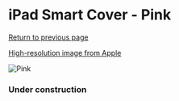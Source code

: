 # iPad Smart Cover - Pink

[Return to previous page](/ipad_2)

[High-resolution image from Apple](https://store.storeimages.cdn-apple.com/8756/as-images.apple.com/is/MD308?wid=4500&hei=4500&fmt=png)

<div style="width: 384px"><img src="/everysource/MD308.png" alt="Pink"></div>

### Under construction
